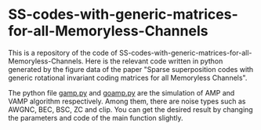 # SS-codes-with-generic-matrices-for-all-Memoryless-Channels
This is a repository of the code of SS-codes-with-generic-matrices-for-all-Memoryless-Channels. Here is the relevant code written in python generated by the figure data of the paper "Sparse superposition codes with generic rotational invariant coding matrices for all Memoryless Channels".

The python file [gamp.py](https://github.com/yztfu/SS-codes-with-generic-matrices-for-all-Memoryless-Channels/blob/main/simulation_general_noise/gamp.py) and [goamp.py](https://github.com/yztfu/SS-codes-with-generic-matrices-for-all-Memoryless-Channels/blob/main/simulation_and_se/goamp.py) are the simulation of AMP and VAMP algorithm respectively. Among them, there are noise types such as AWGNC, BEC, BSC, ZC and clip. You can get the desired result by changing the parameters and code of the main function slightly.
